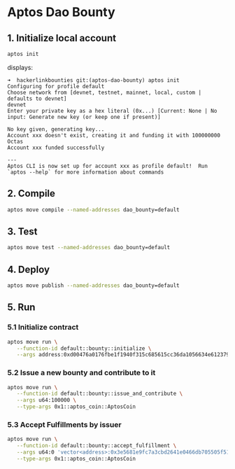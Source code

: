 # Aptos Dao Bounty

## 1. Initialize local account

```bash
aptos init
```

displays:

```text
➜  hackerlinkbounties git:(aptos-dao-bounty) aptos init
Configuring for profile default
Choose network from [devnet, testnet, mainnet, local, custom | defaults to devnet]
devnet
Enter your private key as a hex literal (0x...) [Current: None | No input: Generate new key (or keep one if present)]

No key given, generating key...
Account xxx doesn't exist, creating it and funding it with 100000000 Octas
Account xxx funded successfully

---
Aptos CLI is now set up for account xxx as profile default!  Run `aptos --help` for more information about commands
```

## 2. Compile

```bash
aptos move compile --named-addresses dao_bounty=default
```

## 3. Test

```bash
aptos move test --named-addresses dao_bounty=default
```

## 4. Deploy

```bash
aptos move publish --named-addresses dao_bounty=default
```

## 5. Run

### 5.1 Initialize contract

```bash
aptos move run \
   --function-id default::bounty::initialize \
   --args address:0xd00476a0176fbe1f1940f315c685615cc36da1056634e6123799debab99e2007
```

### 5.2 Issue a new bounty and contribute to it

```bash
aptos move run \
   --function-id default::bounty::issue_and_contribute \
   --args u64:100000 \
   --type-args 0x1::aptos_coin::AptosCoin
```

### 5.3 Accept Fulfillments by issuer

```bash
aptos move run \
   --function-id default::bounty::accept_fulfillment \
   --args u64:0 'vector<address>:0x3e5681e9fc7a3cbd2641e0466db705505f51347666de582313e00e644787b9a7' 'vector<u64>:50000' \
   --type-args 0x1::aptos_coin::AptosCoin
```
